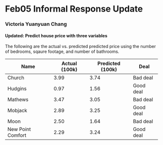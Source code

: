 
# Feb05 Informal Response Update
### Victoria Yuanyuan Chang
#### Updated: Predict house price with three variables

The following are the actual vs. predicted predicted price using the number of bedrooms, sqaure footage, and number of bathrooms.

|Name | Actual (100k)     | Predicted (100k) | Deal|
|-----| ----------- | ----------- |----|
|Church| 3.99      | 3.74     | Bad deal|
|Hudgins| 0.97      | 1.56      | Good deal|
|Mathews| 3.47   | 3.05      | Bad deal |
|Mobjack| 2.89   | 3.25       | Good deal|
|Moon| 2.50 | 1.64        | Bad deal|
|New Point Comfort| 2.29   | 3.24       |Good deal|

